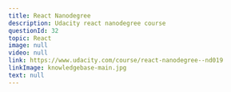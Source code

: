```yaml
---
title: React Nanodegree
description: Udacity react nanodegree course
questionId: 32
topic: React
image: null
video: null
link: https://www.udacity.com/course/react-nanodegree--nd019
linkImage: knowledgebase-main.jpg
text: null
---
```

